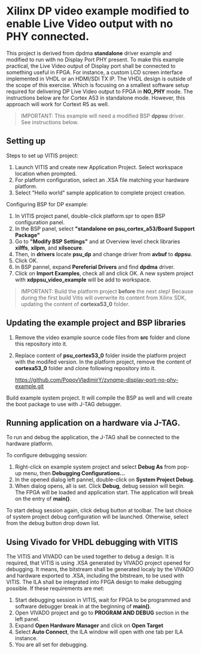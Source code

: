 # Xilinx DP video example modified to enable Live Video output with no PHY connected.

This project is derived from dpdma **standalone** driver example and modified to run with no Display Port PHY present.
To make this example practical, the Live Video output of Display port shall be connected to something useful in FPGA. For instance, a custom LCD screen interface implemented in VHDL or an HDMI/SDI TX IP. The VHDL design is outside of the scope of this exercise. Which is focusing on a smallest software setup required for delivering DP Live Video output to FPGA in **NO_PHY** mode. The instructions below are for Cortex A53 in standalone mode. However, this approach  will work for Cortext R5 as well.

>IMPORTANT: This example will need a modified BSP **dppsu** driver. See instructions below.

## Setting up

Steps to set up VITIS project:

1. Launch VITIS and create new Application Project. Select workspace location when prompted.
2. For platform configuration, select an .XSA file matching your hardware platform.
3. Select "Hello world" sample application to complete project creation.

Configuring BSP for DP example:

1. In VITIS project panel, double-click platform.spr to open BSP configuration panel.
2. In the BSP panel, select **"standalone on psu_cortex_a53/Board Support Package"**
3. Go to **"Modify BSP Settings"** and at Overview level check libraries **xilffs**, **xilpm**, and **xilsecure**.
4. Then, in **drivers** locate **psu_dp** and change driver from **avbuf** to **dppsu**.
5. Click OK.
6. In BSP pannel, expand **Pereferial Drivers** and find **dpdma** driver.
7. Click on **Import Examples**, check all and click OK. A new system project with **xdppsu_video_example** will be add to workspace.

>IMPORTANT: Build the platform project **before** the next step! Because during the first build Vitis will overwrite its content from Xilinx SDK, updating the content of **cortexa53_0** folder. 

## Updating the example project and BSP libraries

1. Remove the video example source code files from **src** folder and clone this repository into it.
2. Replace content of **psu_cortex53_0** folder inside the platform project with the modifed version. In the platform project, remove the content of **cortexa53_0** folder and clone following repository into it.

    https://github.com/PopovVladimirY/zynqmp-display-port-no-phy-example.git

Build example system project. It will compile the BSP as well and will create the boot package to use with J-TAG debugger.

## Running application on a hardware via J-TAG.

To run and debug the application, the J-TAG shall be connected to the hardware platform.

To configure debugging session:

1. Right-click on example system project and select **Debug As** from pop-up menu, then **Debugging Configurations...**
2. In the opened dialog left pannel, double-click on **System Project Debug**.
3. When dialog opens, all is set. Click **Debug**, debug session will begin. The FPGA will be loaded and application start. The application will break on the entry of **main()**.

To start debug session again, click debug button at toolbar. The last choice of system project debug configuration will be launched. Otherwise, select from the debug button drop down list.

## Using Vivado for VHDL debugging with VITIS

The VITIS and VIVADO can be used together to debug a design. It is required, that VITIS is using .XSA generated by VIVADO project opened for debugging. It means, the bitstream shall be generated localy by the VIVADO and hardware exported to .XSA, including the bitstream, to be used with VITIS. The ILA shall be integrated into FPGA design to make debugging possible. If these requirements are met:

1. Start debugging session in VITIS, wait for FPGA to be programmed and software debugger break in at the beginning of **main()**.
2. Open VIVADO project and go to **PROGRAM AND DEBUG** section in the left panel.
3. Expand **Open Hardware Manager** and click on **Open Target**
4. Select **Auto Connect**, the ILA window will open with one tab per ILA instance. 
5. You are all set for debugging.


